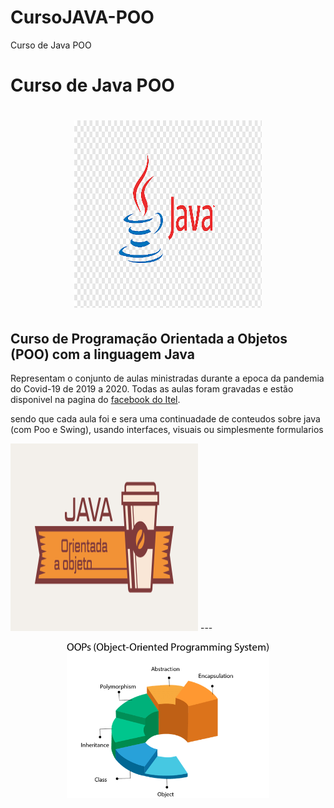 # CursoJAVA-POO
Curso de Java POO 

# Curso de Java POO 

<h1 align="center">
    <img alt="" height="300" width="300"  title="" src="javalogo.png">
</h1>

## Curso  de Programação Orientada a Objetos (POO) com a linguagem Java

Representam o conjunto de aulas ministradas durante a epoca da pandemia do Covid-19 de 2019 a 2020.
Todas as aulas foram gravadas e estão disponivel na pagina do  [facebook do Itel](https://www.facebook.com/institutodetelecomunicacoes.Itel).

sendo que cada aula foi e sera uma continuadade de conteudos sobre java (com Poo e Swing), usando interfaces, visuais ou simplesmente formularios

<img alt="" height="300" width="300"  title="" src="poo.png">
---

<p align="center"> <img src="topicos.png" alt="heroes" height="250"> </p>
